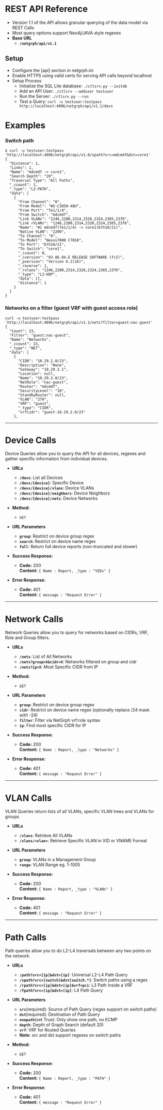 # REST API Reference

* Version 1.1 of the API allows granular querying of the data model via REST Calls
* Most query options support Neo4j/JAVA style regexes
* **Base URL**
  * __`/netgrph/api/v1.1`__

## Setup
* Configure the [api] section in netgrph.ini
* Enable HTTPS using valid certs for serving API calls beyond localhost
* Setup Process
  * Initialize the SQL Lite database: ```./ctlsrv.py --initdb```
  * Add an API User: ```./ctlsrv --adduser testuser```
  * Run the Server: ```./ctlsrv.py --run```
  * Test a Query: ```curl -u testuser:testpass http://localhost:4096/netgrph/api/v1.1/devs```

# Examples

### Switch path

```
$ curl -u testuser:testpass 'http://localhost:4096/netgrph/api/v1.0/spath?src=mdcmdf&dst=core1'
{
  "Distance": 1,
  "Links": 1,
  "Name": "mdcmdf -> core1",
  "Search Depth": "20",
  "Traversal Type": "All Paths",
  "_ccount": 1,
  "_type": "L2-PATH",
  "data": [
    {
      "From Channel": "0",
      "From Model": "WS-C3850-48U",
      "From Port": "Te1/1/4",
      "From Switch": "mdcmdf",
      "Link VLANs": "1246,2200,2314,2320,2324,2365,2376",
      "Link rVLANs": "1246,2200,2314,2320,2324,2365,2376",
      "Name": "#1 mdcmdf(Te1/1/4) -> core1(Eth10/21)",
      "Native VLAN": "2200",
      "To Channel": "0",
      "To Model": "Nexus7000 C7010",
      "To Port": "Eth10/21",
      "To Switch": "core1",
      "_ccount": 0,
      "_cversion": "03.06.04.E RELEASE SOFTWARE (fc2)",
      "_pversion": "Version 6.2(16)",
      "_reverse": 1,
      "_rvlans": "1246,2200,2314,2320,2324,2365,2376",
      "_type": "L2-HOP",
      "data": [],
      "distance": 1
    }
  ]
}
```

### Networks on a filter (guest VRF with guest access role)

```
curl -u testuser:testpass 'http://localhost:4096/netgrph/api/v1.1/nets?filter=guest:nac-guest'
{
  "Count": 23,
  "Filter": "guest:nac-guest",
  "Name": "Networks",
  "_ccount": 23,
  "_type": "NET",
  "data": [
    {
      "CIDR": "10.29.2.0/23",
      "Description": "None",
      "Gateway": "10.29.2.1",
      "Location": null,
      "Name": "10.29.2.0/23",
      "NetRole": "nac-guest",
      "Router": "mdcmdf",
      "SecurityLevel": "10",
      "StandbyRouter": null,
      "VLAN": "270",
      "VRF": "guest",
      "_type": "CIDR",
      "vrfcidr": "guest-10.29.2.0/23"
    },
```
___

# Device Calls


Device Queries allow you to query the API for all devices, regexes and gather
specific information from individual devices.

* __URLs__
  * __`/devs`__: List all Devices
  * __`/devs/{device}`__: Specific Device
  * __`/devs/{device}/vlans`__: Device VLANs
  * __`/devs/{device}/neighbors`__: Device Neighbors
  * __`/devs/{device}/nets`__: Device Networks

* **Method:**
  * `GET`

* __URL Parameters__
  * __`group`__: Restrict on device group regex
  * __`search`__: Restrict on device name regex
  * __`full`__: Return full device reports (non-truncated and slower)

* **Success Response:**
  * **Code:** 200 <br />
    **Content:** `{ Name : Report, _type : "VIDs" }`

* **Error Response:**
  * **Code:** 401 <br />
    **Content:** `{ message : "Request Error" }`

___

# Network Calls

Network Queries allow you to query for networks based on CIDRs, VRF, Role and
Group filters.

* __URLs__
  * __`/nets`__: List of All Networks
  * __`/nets?group=X&cidr=X`__: Networks filtered on group and cidr
  * __`/nets?ip=X`__: Most Specific CIDR from IP

* **Method:**
  * `GET`

* __URL Parameters__
  * __`group`__: Restrict on device group regex
  * __`cidr`__: Restrict on device name regex (optionally replace /24 mask with -24)
  * __`filter`__: Filter via NetGrph vrf:role syntax
  * __`ip`__: Find most specific CIDR for IP

* **Success Response:**
  * **Code:** 200 <br />
    **Content:** `{ Name : Report, _type : "Networks" }`

* **Error Response:**
  * **Code:** 401 <br />
    **Content:** `{ message : "Request Error" }`

___

# VLAN Calls

VLAN Queries return lists of all VLANs, specific VLAN trees and VLANs for groups

* __URLs__
  * __`/vlans`__: Retrieve All VLANs
  * __`/vlans/<vlan>`__: Retrieve Specific VLAN in VID or VNAME Format

* __URL Parameters__
  * __`group`__: VLANs in a Management Group
  * __`range`__: VLAN Range eg. 1-1005

* **Success Response:**
  * **Code:** 200 <br />
    **Content:** `{ Name : Report, _type : "VLANs" }`

* **Error Response:**
  * **Code:** 401 <br />
    **Content:** `{ message : "Request Error" }`

___

# Path Calls

Path queries allow you to do L2-L4 traversals between any two points on the network.

* __URLs__
  * __`/path?src=[ip]&dst=[ip]`__: Universal L2-L4 Path Query
  * __`/spath?src=[switch]&dst[switch.*]`__: Switch paths using a regex
  * __`/rpath?src=[ip]&dst=[ip]&vrf=pci`__: L3 Path inside a VRF
  * __`/fpath?src=[ip]&dst=[ip]`__: L4 Path Query

* __URL Parameters__
  * __`src`__(required): Source of Path Query (regex support on switch paths)
  * __`dst`__(required): Destination of Path Query
  * __`onepath`__(set True): Only show one path, no ECMP
  * __`depth`__: Depth of Graph Search (default 20)
  * __`vrf`__: VRF for Routed Queries
  * __Note__: src and dst support regexes on switch paths

* **Method:**
  * `GET`

* **Success Response:**
  * **Code:** 200 <br />
    **Content:** `{ Name : Report, _type : "PATH" }`

* **Error Response:**
  * **Code:** 401 <br />
    **Content:** `{ message : "Request Error" }`
  
